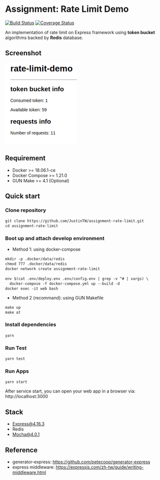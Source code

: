 # Assignment: Rate Limit Demo

[![Build Status](https://travis-ci.org/JustinTW/assignment-rate-limit.svg?branch=master)](https://travis-ci.org/JustinTW/assignment-rate-limit)
[![Coverage Status](https://coveralls.io/repos/JustinTW/assignment-rate-limit/badge.svg?branch=master)](https://coveralls.io/r/JustinTW/assignment-rate-limit?branch=master)

An implementation of rate limit on Express framework using **token bucket** algorithms backed by **Redis** database.

## Screenshot

![Screenshot](/docs/screenshot.png?raw=true 'Rate Limit Demo Screenshot')

## Requirement

- Docker >= 18.06.1-ce
- Docker Compose >= 1.21.0
- GUN Make >= 4.1 (Optional)

## Quick start

### Clone repository

```
git clone https://github.com/JustinTW/assignment-rate-limit.git
cd assignment-rate-limit
```

### Boot up and attach develop environment

- Method 1: using docker-compose

```
mkdir -p .docker/data/redis
chmod 777 .docker/data/redis
docker network create assignment-rate-limit

env $(cat .env/deploy.env .env/config.env | grep -v ^# | xargs) \
  docker-compose -f docker-compose.yml up --build -d
docker exec -it web bash
```

- Method 2 (recommand): using GUN Makefile

```
make up
make at
```

### Install dependencies

```
yarn
```

### Run Test

```
yarn test
```

### Run Apps

```
yarn start
```

After service start, you can open your web app in a browser via: http://localhost:3000

## Stack

- Express@4.16.3
- Redis
- Mocha@4.0.1

## Reference

- generator-express: https://github.com/petecoop/generator-express
- express middleware: https://expressjs.com/zh-tw/guide/writing-middleware.html

